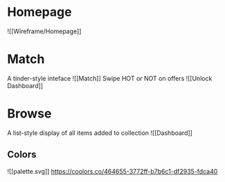 # Homepage
![[Wireframe/Homepage]]
# Match
A tinder-style inteface
![[Match]]
Swipe HOT or NOT on offers
![[Unlock Dashboard]]
# Browse
A list-style display of all items added to collection
![[Dashboard]]

## Colors
![[palette.svg]]
https://coolors.co/464655-3772ff-b7b6c1-df2935-fdca40
